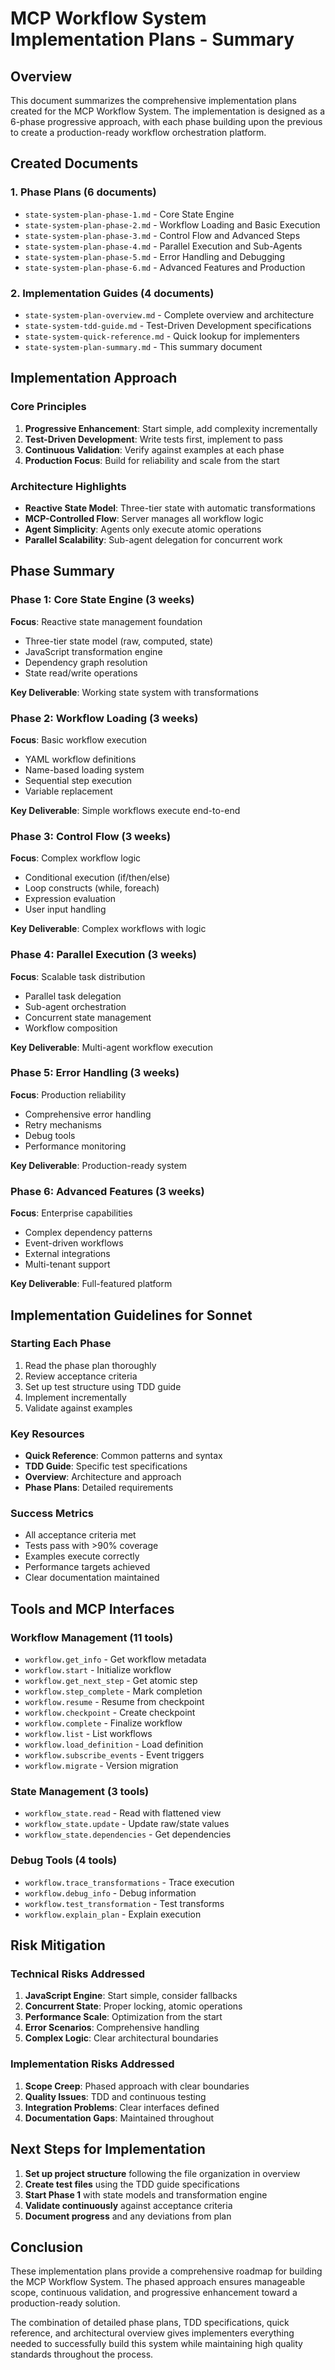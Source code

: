# MCP Workflow System Implementation Plans - Summary

## Overview

This document summarizes the comprehensive implementation plans created for the MCP Workflow System. The implementation is designed as a 6-phase progressive approach, with each phase building upon the previous to create a production-ready workflow orchestration platform.

## Created Documents

### 1. **Phase Plans** (6 documents)
- `state-system-plan-phase-1.md` - Core State Engine
- `state-system-plan-phase-2.md` - Workflow Loading and Basic Execution  
- `state-system-plan-phase-3.md` - Control Flow and Advanced Steps
- `state-system-plan-phase-4.md` - Parallel Execution and Sub-Agents
- `state-system-plan-phase-5.md` - Error Handling and Debugging
- `state-system-plan-phase-6.md` - Advanced Features and Production

### 2. **Implementation Guides** (4 documents)
- `state-system-plan-overview.md` - Complete overview and architecture
- `state-system-tdd-guide.md` - Test-Driven Development specifications
- `state-system-quick-reference.md` - Quick lookup for implementers
- `state-system-plan-summary.md` - This summary document

## Implementation Approach

### Core Principles
1. **Progressive Enhancement**: Start simple, add complexity incrementally
2. **Test-Driven Development**: Write tests first, implement to pass
3. **Continuous Validation**: Verify against examples at each phase
4. **Production Focus**: Build for reliability and scale from the start

### Architecture Highlights
- **Reactive State Model**: Three-tier state with automatic transformations
- **MCP-Controlled Flow**: Server manages all workflow logic
- **Agent Simplicity**: Agents only execute atomic operations
- **Parallel Scalability**: Sub-agent delegation for concurrent work

## Phase Summary

### Phase 1: Core State Engine (3 weeks)
**Focus**: Reactive state management foundation
- Three-tier state model (raw, computed, state)
- JavaScript transformation engine
- Dependency graph resolution
- State read/write operations

**Key Deliverable**: Working state system with transformations

### Phase 2: Workflow Loading (3 weeks)
**Focus**: Basic workflow execution
- YAML workflow definitions
- Name-based loading system
- Sequential step execution
- Variable replacement

**Key Deliverable**: Simple workflows execute end-to-end

### Phase 3: Control Flow (3 weeks)
**Focus**: Complex workflow logic
- Conditional execution (if/then/else)
- Loop constructs (while, foreach)
- Expression evaluation
- User input handling

**Key Deliverable**: Complex workflows with logic

### Phase 4: Parallel Execution (3 weeks)
**Focus**: Scalable task distribution
- Parallel task delegation
- Sub-agent orchestration
- Concurrent state management
- Workflow composition

**Key Deliverable**: Multi-agent workflow execution

### Phase 5: Error Handling (3 weeks)
**Focus**: Production reliability
- Comprehensive error handling
- Retry mechanisms
- Debug tools
- Performance monitoring

**Key Deliverable**: Production-ready system

### Phase 6: Advanced Features (3 weeks)
**Focus**: Enterprise capabilities
- Complex dependency patterns
- Event-driven workflows
- External integrations
- Multi-tenant support

**Key Deliverable**: Full-featured platform

## Implementation Guidelines for Sonnet

### Starting Each Phase
1. Read the phase plan thoroughly
2. Review acceptance criteria
3. Set up test structure using TDD guide
4. Implement incrementally
5. Validate against examples

### Key Resources
- **Quick Reference**: Common patterns and syntax
- **TDD Guide**: Specific test specifications
- **Overview**: Architecture and approach
- **Phase Plans**: Detailed requirements

### Success Metrics
- All acceptance criteria met
- Tests pass with >90% coverage
- Examples execute correctly
- Performance targets achieved
- Clear documentation maintained

## Tools and MCP Interfaces

### Workflow Management (11 tools)
- `workflow.get_info` - Get workflow metadata
- `workflow.start` - Initialize workflow
- `workflow.get_next_step` - Get atomic step
- `workflow.step_complete` - Mark completion
- `workflow.resume` - Resume from checkpoint
- `workflow.checkpoint` - Create checkpoint
- `workflow.complete` - Finalize workflow
- `workflow.list` - List workflows
- `workflow.load_definition` - Load definition
- `workflow.subscribe_events` - Event triggers
- `workflow.migrate` - Version migration

### State Management (3 tools)
- `workflow_state.read` - Read with flattened view
- `workflow_state.update` - Update raw/state values
- `workflow_state.dependencies` - Get dependencies

### Debug Tools (4 tools)
- `workflow.trace_transformations` - Trace execution
- `workflow.debug_info` - Debug information
- `workflow.test_transformation` - Test transforms
- `workflow.explain_plan` - Explain execution

## Risk Mitigation

### Technical Risks Addressed
1. **JavaScript Engine**: Start simple, consider fallbacks
2. **Concurrent State**: Proper locking, atomic operations
3. **Performance Scale**: Optimization from the start
4. **Error Scenarios**: Comprehensive handling
5. **Complex Logic**: Clear architectural boundaries

### Implementation Risks Addressed
1. **Scope Creep**: Phased approach with clear boundaries
2. **Quality Issues**: TDD and continuous testing
3. **Integration Problems**: Clear interfaces defined
4. **Documentation Gaps**: Maintained throughout

## Next Steps for Implementation

1. **Set up project structure** following the file organization in overview
2. **Create test files** using the TDD guide specifications
3. **Start Phase 1** with state models and transformation engine
4. **Validate continuously** against acceptance criteria
5. **Document progress** and any deviations from plan

## Conclusion

These implementation plans provide a comprehensive roadmap for building the MCP Workflow System. The phased approach ensures manageable scope, continuous validation, and progressive enhancement toward a production-ready solution.

The combination of detailed phase plans, TDD specifications, quick reference, and architectural overview gives implementers everything needed to successfully build this system while maintaining high quality standards throughout the process.